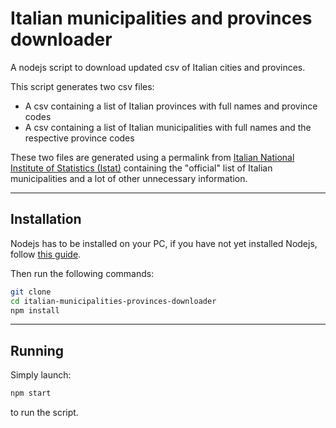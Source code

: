 # Italian municipalities and provinces downloader

A nodejs script to download updated csv of Italian cities and provinces.

This script generates two csv files:

- A csv containing a list of Italian provinces with full names and province codes
- A csv containing a list of Italian municipalities with full names and the respective province codes

These two files are generated using a permalink from [Italian National Institute of Statistics (Istat)](https://en.wikipedia.org/wiki/Italian_National_Institute_of_Statistics) containing the "official" list of Italian municipalities and a lot of other unnecessary information.

------

## Installation

Nodejs has to be installed on your PC, if you have not yet installed Nodejs, follow [this guide](https://nodejs.dev/learn/how-to-install-nodejs).

Then run the following commands:

```bash
git clone
cd italian-municipalities-provinces-downloader
npm install
```

------

## Running

Simply launch:

```bash
npm start
```

to run the script.
